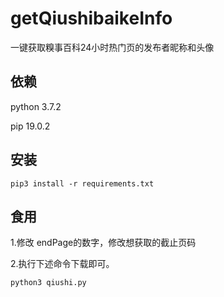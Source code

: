 # getQiushibaikeInfo
一键获取糗事百科24小时热门页的发布者昵称和头像

## 依赖
python 3.7.2

pip 19.0.2

## 安装

```
pip3 install -r requirements.txt  
```

## 食用

1.修改 endPage的数字，修改想获取的截止页码

2.执行下述命令下载即可。

```
python3 qiushi.py
```
